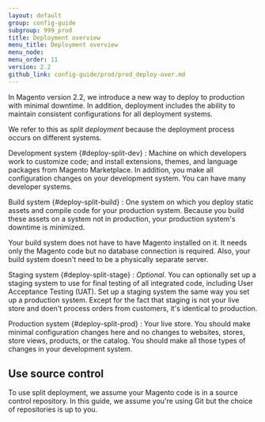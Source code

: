 ```yaml
---
layout: default
group: config-guide
subgroup: 999_prod
title: Deployment overview
menu_title: Deployment overview
menu_node: 
menu_order: 11
version: 2.2
github_link: config-guide/prod/prod_deploy-over.md
---
```


In Magento version 2.2, we introduce a new way to deploy to production with minimal downtime. In addition, deployment includes the ability to maintain consistent configurations for all deployment systems.

We refer to this as _split deployment_ because the deployment process occurs on different systems.

Development system {#deploy-split-dev}
:	Machine on which developers work to customize code; and install extensions, themes, and language packages from Magento Marketplace. In addition, you make all configuration changes on your development system. You can have many developer systems.

Build system {#deploy-split-build}
:	One system on which you deploy static assets and compile code for your production system. Because you build these assets on a system not in production, your production system's downtime is minimized.

Your build system does not have to have Magento installed on it. It needs only the Magento code but no database connection is required. Also, your build system doesn't need to be a physically separate server. 

Staging system {#deploy-split-stage}
:	_Optional_. You can optionally set up a staging system to use for final testing of all integrated code, including User Acceptance Testing (UAT). Set up a staging system the same way you set up a production system. Except for the fact that staging is not your live store and doen't process orders from customers, it's identical to production.

Production system {#deploy-split-prod}
:	Your live store. You should make minimal configuration changes here and no changes to websites, stores, store views, products, or the catalog. You should make all those types of changes in your development system.

## Use source control
To use split deployment, we assume your Magento code is in a source control repository. In this guide, we assume you're using Git but the choice of repositories is up to you.



